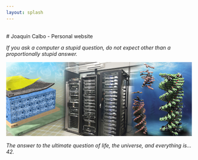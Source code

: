 ```yaml
---
layout: splash
---
```

<br>
# Joaquín Calbo - Personal website

*If you ask a computer a stupid question, do not expect other than a proportionally stupid answer.*
  
![](/assets/images/main.jpg)

*The answer to the ultimate question of life, the universe, and everything is... 42.*
